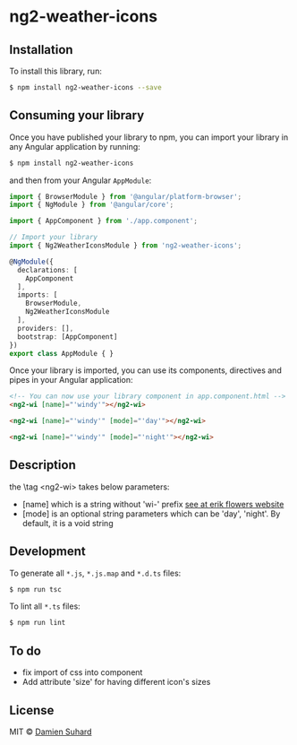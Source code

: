 # ng2-weather-icons

## Installation

To install this library, run:

```bash
$ npm install ng2-weather-icons --save
```

## Consuming your library

Once you have published your library to npm, you can import your library in any Angular application by running:

```bash
$ npm install ng2-weather-icons
```

and then from your Angular `AppModule`:

```typescript
import { BrowserModule } from '@angular/platform-browser';
import { NgModule } from '@angular/core';

import { AppComponent } from './app.component';

// Import your library
import { Ng2WeatherIconsModule } from 'ng2-weather-icons';

@NgModule({
  declarations: [
    AppComponent
  ],
  imports: [
    BrowserModule,
    Ng2WeatherIconsModule
  ],
  providers: [],
  bootstrap: [AppComponent]
})
export class AppModule { }
```

Once your library is imported, you can use its components, directives and pipes in your Angular application:

```html
<!-- You can now use your library component in app.component.html -->
<ng2-wi [name]="'windy'"></ng2-wi>

<ng2-wi [name]="'windy'" [mode]="'day'"></ng2-wi>

<ng2-wi [name]="'windy'" [mode]="'night'"></ng2-wi>

```

## Description

the \tag <ng2-wi\> takes below parameters:

- [name] which is a string without 'wi-' prefix [see at erik flowers website](https://erikflowers.github.io/weather-icons/)
- [mode] is an optional string parameters which can be 'day', 'night'. By default, it is a void string

## Development

To generate all `*.js`, `*.js.map` and `*.d.ts` files:

```bash
$ npm run tsc
```

To lint all `*.ts` files:

```bash
$ npm run lint
```

## To do

- fix import of css into component
- Add attribute 'size' for having different icon's sizes

## License

MIT © [Damien Suhard](ptitdam2001@gmail.com)
